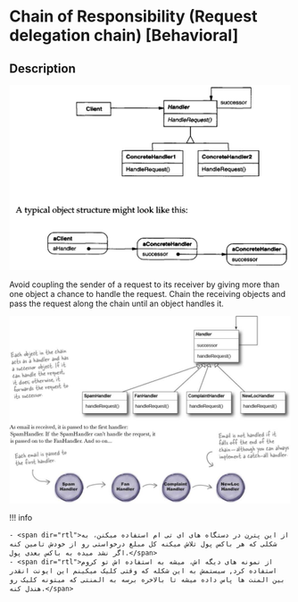 # Chain of Responsibility (Request delegation chain) [Behavioral]

## Description

![](chain_of_responsibility/image2.jpg)

Avoid coupling the sender of a request to its receiver by giving more than one object a chance to handle the request. Chain the receiving objects and pass the request along the chain until an object handles it.

![](chain_of_responsibility/image1.jpg)

!!! info

    - <span dir="rtl">از این پترن در دستگاه های ای تی ام استفاده میکنن، به شکلی که هر باکس پول تلاش میکنه کل مبلغ درخواستی رو از خودش تامین کنه اگر نشد میده به باکس بعدی پول.</span>
    - <span dir="rtl">از نمونه های دیگه اش، میشه به استفاده اش تو کروم استفاده کرد, سیستمش به این شکله که وقتی کلیک میکینم این ایونت انقدر بین المنت ها پاس داده میشه تا بالاخره برسه به المنتی که میتونه کلیک رو هندل کنه.</span>
